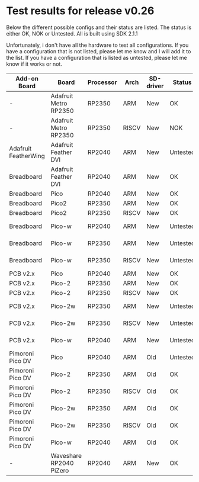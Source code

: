
# Test results for release v0.26

Below the different possible configs and their status are listed. The status is either OK, NOK or Untested. All is built using SDK 2.1.1

Unfortunately, i don't have all the hardware to test all configurations. If you have a configuration that is not listed, please let me know and I will add it to the list. If you have a configuration that is listed as untested, please let me know if it works or not.

| Add-on Board          | Board                    | Processor | Arch | SD-driver | Status   | Remarks         |
|-----------------------|--------------------------|-----------|------|-----------|----------|-----------------|
| -                     | Adafruit Metro RP2350    | RP2350    | ARM  | New       | OK       |                 |
| -                     | Adafruit Metro RP2350    | RP2350    | RISCV| New       | NOK      | mount error 3   |
| Adafruit FeatherWing  | Adafruit Feather DVI     | RP2040    | ARM  | New       | Untested |                 |
| Breadboard            | Adafruit Feather DVI     | RP2040    | ARM  | New       | OK       |                 |
| Breadboard            | Pico                     | RP2040    | ARM  | New       | OK       |                 |
| Breadboard            | Pico2                    | RP2350    | ARM  | New       | OK       |                 |
| Breadboard            | Pico2                    | RP2350    | RISCV| New       | OK       |                 |
| Breadboard            | Pico-w                   | RP2040    | ARM  | New       | Untested | Should work     |
| Breadboard            | Pico-w                   | RP2350    | ARM  | New       | Untested | Should work     |
| Breadboard            | Pico-w                   | RP2350    | RISCV| New       | Untested | Should work     |
| PCB v2.x              | Pico                     | RP2040    | ARM  | New       | OK       |                 |
| PCB v2.x              | Pico-2                   | RP2350    | ARM  | New       | OK       |                 |
| PCB v2.x              | Pico-2                   | RP2350    | RISCV| New       | OK       |                 |
| PCB v2.x              | Pico-2w                  | RP2350    | ARM  | New       | Untested | Should work     |
| PCB v2.x              | Pico-2w                  | RP2350    | RISCV| New       | Untested | Should work     |
| PCB v2.x              | Pico-w                   | RP2040    | ARM  | New       | Untested | Should work     |
| Pimoroni Pico DV      | Pico                     | RP2040    | ARM  | Old       | Untested | Should work     |
| Pimoroni Pico DV      | Pico-2                   | RP2350    | ARM  | Old       | OK       |                 |
| Pimoroni Pico DV      | Pico-2                   | RP2350    | RISCV| Old       | OK       |                 |
| Pimoroni Pico DV      | Pico-2w                  | RP2350    | ARM  | Old       | OK       |                 |
| Pimoroni Pico DV      | Pico-2w                  | RP2350    | RISCV| Old       | OK       |                 |
| Pimoroni Pico DV      | Pico-w                   | RP2040    | ARM  | Old       | OK       |                 |
| -                     | Waveshare RP2040 PiZero  | RP2040    | ARM  | New       | OK       |                 |


